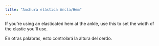 ```yaml
---
title: "Anchura elástica Ancla/Hem"
---
```


If you're using an elasticated hem at the ankle, use this to set the width of the elastic you'll use.

En otras palabras, esto controlará la altura del cerdo.




